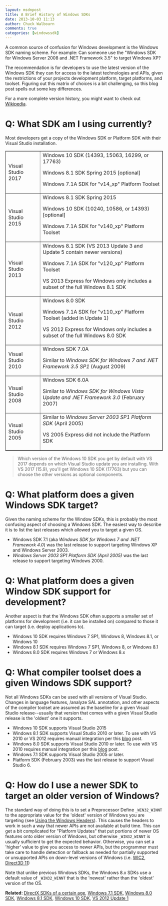 ```yaml
---
layout: msdnpost
title: A Brief History of Windows SDKs
date: 2013-10-03 11:13
author: Chuck Walbourn
comments: true
categories: [windowssdk]
---
```

A common source of confusion for Windows development is the Windows SDK naming scheme. For example: Can someone use the "Windows SDK for Windows Server 2008 and .NET Framework 3.5" to target Windows XP?
<!--more-->

The recommendation is for developers to use the latest version of the Windows SDK they can for access to the latest technologies and APIs, given the restrictions of your projects development platform, target platforms, and toolset. Figuring out this matrix of choices is a bit challenging, so this blog post spells out some key differences.

For a more complete version history, you might want to check out <a href="http://en.wikipedia.org/wiki/Microsoft_Windows_SDK">Wikipedia</a>.

<h1>Q: What SDK am I using currently?</h1>

Most developers get a copy of the Windows SDK or Platform SDK with their Visual Studio installation.

<table border="1">
<tbody>
<tr>
<td>Visual Studio 2017</td>
<td>Windows 10 SDK (14393, 15063, 16299, or 17763)

Windows 8.1 SDK Spring 2015 [optional]

Windows 7.1A SDK for "v14_xp" Platform Toolset</td>
</tr>
<tr>
<td>Visual Studio 2015</td>
<td>Windows 8.1 SDK Spring 2015

Windows 10 SDK (10240, 10586, or 14393) [optional]

Windows 7.1A SDK for "v140_xp" Platform Toolset</td>
</tr>
<tr>
<td>Visual Studio 2013</td>
<td>Windows 8.1 SDK (VS 2013 Update 3 and Update 5 contain newer versions)

Windows 7.1A SDK for "v120_xp" Platform Toolset

VS 2013 Express for Windows only includes a subset of the full Windows 8.1 SDK</td>
</tr>
<tr>
<td>Visual Studio 2012</td>
<td>Windows 8.0 SDK

Windows 7.1A SDK for "v110_xp" Platform Toolset (added in Update 1)

VS 2012 Express for Windows only includes a subset of the full Windows 8.0 SDK</td>
</tr>
<tr>
<td>Visual Studio 2010</td>
<td>Windows SDK 7.0A

Similar to <em>Windows SDK for Windows 7 and .NET Framework 3.5 SP1</em> (August 2009)</td>
</tr>
<tr>
<td>Visual Studio 2008</td>
<td>Windows SDK 6.0A

Similar to <em>Windows SDK for Windows Vista Update and .NET Framework 3.0</em> (February 2007)</td>
</tr>
<tr>
<td>Visual Studio 2005</td>
<td>Similar to <em>Windows Server 2003 SP1 Platform SDK</em> (April 2005)

VS 2005 Express did not include the Platform SDK</td>
</tr>
</tbody>
</table>

> Which version of the Windows 10 SDK you get by default with VS 2017 depends on which Visual Studio update you are installing. With VS 2017 (15.9), you'll get Windows 10 SDK (17763) but you can choose the other versions as optional components.

<h1>Q: What platform does a given Windows SDK target?</h1>

Given the naming scheme for the Window SDKs, this is probably the most confusing aspect of choosing a Windows SDK. The easiest way to describe it is to list the last releases which allowed you to target a given OS.

<ul>
 	<li>Windows SDK 7.1 (aka <em>Windows SDK for Windows 7 and .NET Framework 4.0</em>) was the last release to support targeting Windows XP and Windows Server 2003.</li>
 	<li><em>Windows Server 2003 SP1 Platform SDK (April 2005)</em> was the last release to support targeting Windows 2000.</li>
</ul>
<h1>Q: What platform does a given Window SDK support for development?</h1>
Another aspect is that the Windows SDK often supports a smaller set of platforms for development (i.e. it can be installed on) compared to those it can target (i.e. deploy applications to).
<ul>
 	<li>Windows 10 SDK requires Windows 7 SP1, Windows 8, Windows 8.1, or Windows 10</li>
 	<li>Windows 8.1 SDK requires Windows 7 SP1, Windows 8, or Windows 8.1</li>
 	<li>Windows 8.0 SDK requires Windows 7 or Windows 8.x</li>
</ul>
<h1>Q: What compiler toolset does a given Windows SDK support?</h1>
Not all Windows SDKs can be used with all versions of Visual Studio. Changes in language features, /analyze SAL annotation, and other aspects of the compiler toolset are assumed as the baseline for a given Visual Studio release--usually that version that comes with a given Visual Studio release is the 'oldest' one it supports.
<ul>
 	<li>Windows 10 SDK supports Visual Studio 2015</li>
 	<li>Windows 8.1 SDK supports Visual Studio 2010 or later. To use with VS 2010 or VS 2012 requires manual integration per this <a href="https://devblogs.microsoft.com/cppblog/using-the-windows-8-sdk-with-visual-studio-2010-configuring-multiple-projects/">blog</a> post.</li>
 	<li>Windows 8.0 SDK supports Visual Studio 2010 or later. To use with VS 2010 requires manual integration per this <a href="https://devblogs.microsoft.com/cppblog/using-the-windows-8-sdk-with-visual-studio-2010-configuring-multiple-projects/">blog</a> post.</li>
 	<li>Windows 7.1 SDK supports Visual Studio 2005 or later.</li>
 	<li>Platform SDK (February 2003) was the last release to support Visual Studio 6.</li>
</ul>

<h1>Q: How do I use a newer SDK to target an older version of Windows?</h1>

The standard way of doing this is to set a Preprocessor Define ``_WIN32_WINNT`` to the appropriate value for the 'oldest' version of Windows you are targeting (see <a href="https://docs.microsoft.com/en-us/windows/desktop/WinProg/using-the-windows-headers">Using the Windows Headers</a>). This causes the headers to work in such a way that newer APIs are not available at build time. This can get a bit complicated for "Platform Updates" that put portions of newer OS features onto older version of Windows, but otherwise ``_WIN32_WINNT`` is usually sufficient to get the expected behavior. Otherwise, you can set a 'higher' value to give you access to newer APIs, but the programmer must take care to handle detection or fallback as needed for partially supported or unsupported APIs on down-level versions of Windows (i.e. <a href="https://walbourn.github.io/windows-imaging-component-and-windows-8/">WIC2</a>, <a href="https://walbourn.github.io/anatomy-of-direct3d-11-create-device/">Direct3D 11</a>)

Note that unlike previous Windows SDKs, the Windows 8.x SDKs use a default value of ``_WIN32_WINNT`` that is the 'newest' rather than the 'oldest' version of the OS.

<strong>Related: </strong><a href="https://walbourn.github.io/directx-sdks-of-a-certain-age/">DirectX SDKs of a certain age</a>, <a href="https://walbourn.github.io/windows-sdk-7-1/">Windows 7.1 SDK</a>, <a href="https://walbourn.github.io/visual-studio-2012-and-windows-8-0-sdk-rtm-are-now-available/">Windows 8.0 SDK</a>, <a href="https://walbourn.github.io/visual-studio-2013-and-windows-8-1-sdk-rtm-are-now-available/">Windows 8.1 SDK</a>, <a href="https://walbourn.github.io/visual-studio-tools-for-windows-10-preview/">Windows 10 SDK</a>, <a href="https://walbourn.github.io/visual-studio-2012-update-1/">VS 2012 Update 1</a>
